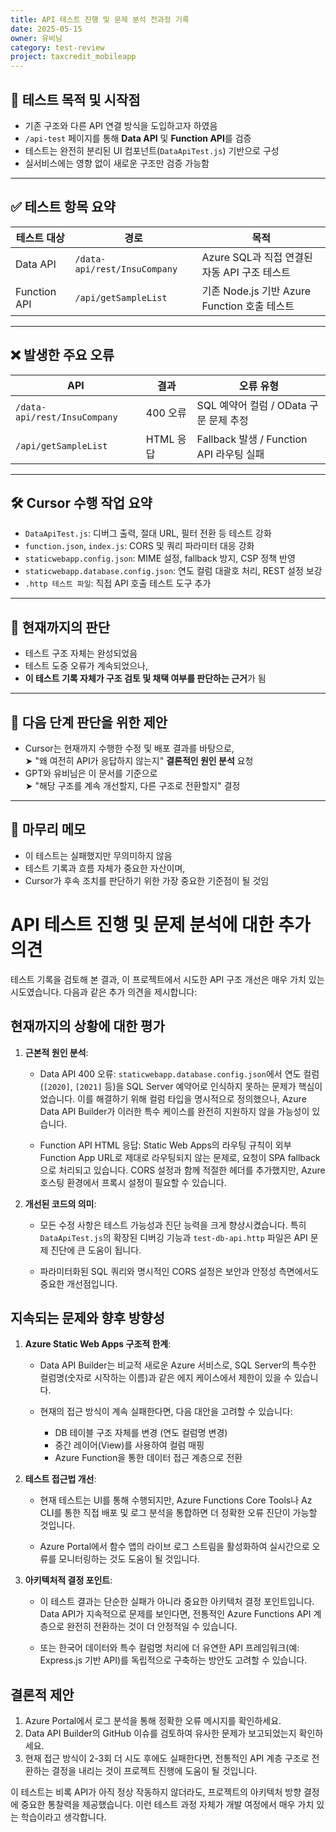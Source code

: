 ```yaml
---
title: API 테스트 진행 및 문제 분석 전과정 기록
date: 2025-05-15
owner: 유비님
category: test-review
project: taxcredit_mobileapp
---
```


## 🧭 테스트 목적 및 시작점

- 기존 구조와 다른 API 연결 방식을 도입하고자 하였음
- `/api-test` 페이지를 통해 **Data API** 및 **Function API**를 검증
- 테스트는 완전히 분리된 UI 컴포넌트(`DataApiTest.js`) 기반으로 구성
- 실서비스에는 영향 없이 새로운 구조만 검증 가능함

---

## ✅ 테스트 항목 요약

| 테스트 대상 | 경로 | 목적 |
|--------------|------|------|
| Data API | `/data-api/rest/InsuCompany` | Azure SQL과 직접 연결된 자동 API 구조 테스트 |
| Function API | `/api/getSampleList` | 기존 Node.js 기반 Azure Function 호출 테스트 |

---

## ❌ 발생한 주요 오류

| API | 결과 | 오류 유형 |
|-----|-------|------------|
| `/data-api/rest/InsuCompany` | 400 오류 | SQL 예약어 컬럼 / OData 구문 문제 추정 |
| `/api/getSampleList` | HTML 응답 | Fallback 발생 / Function API 라우팅 실패 |

---

## 🛠 Cursor 수행 작업 요약

- `DataApiTest.js`: 디버그 출력, 절대 URL, 필터 전환 등 테스트 강화
- `function.json`, `index.js`: CORS 및 쿼리 파라미터 대응 강화
- `staticwebapp.config.json`: MIME 설정, fallback 방지, CSP 정책 반영
- `staticwebapp.database.config.json`: 연도 컬럼 대괄호 처리, REST 설정 보강
- `.http 테스트 파일`: 직접 API 호출 테스트 도구 추가

---

## 📌 현재까지의 판단

- 테스트 구조 자체는 완성되었음
- 테스트 도중 오류가 계속되었으나,
- **이 테스트 기록 자체가 구조 검토 및 채택 여부를 판단하는 근거**가 됨

---

## 🎯 다음 단계 판단을 위한 제안

- Cursor는 현재까지 수행한 수정 및 배포 결과를 바탕으로,  
  ➤ "왜 여전히 API가 응답하지 않는지" **결론적인 원인 분석** 요청
- GPT와 유비님은 이 문서를 기준으로  
  ➤ "해당 구조를 계속 개선할지, 다른 구조로 전환할지" 결정

---

## 📎 마무리 메모

- 이 테스트는 실패했지만 무의미하지 않음
- 테스트 기록과 흐름 자체가 중요한 자산이며,
- Cursor가 후속 조치를 판단하기 위한 가장 중요한 기준점이 될 것임


# API 테스트 진행 및 문제 분석에 대한 추가 의견

테스트 기록을 검토해 본 결과, 이 프로젝트에서 시도한 API 구조 개선은 매우 가치 있는 시도였습니다. 다음과 같은 추가 의견을 제시합니다:

## 현재까지의 상황에 대한 평가

1. **근본적 원인 분석**:
   - Data API 400 오류: `staticwebapp.database.config.json`에서 연도 컬럼(`[2020]`, `[2021]` 등)을 SQL Server 예약어로 인식하지 못하는 문제가 핵심이었습니다. 이를 해결하기 위해 컬럼 타입을 명시적으로 정의했으나, Azure Data API Builder가 이러한 특수 케이스를 완전히 지원하지 않을 가능성이 있습니다.
   
   - Function API HTML 응답: Static Web Apps의 라우팅 규칙이 외부 Function App URL로 제대로 라우팅되지 않는 문제로, 요청이 SPA fallback으로 처리되고 있습니다. CORS 설정과 함께 적절한 헤더를 추가했지만, Azure 호스팅 환경에서 프록시 설정이 필요할 수 있습니다.

2. **개선된 코드의 의미**:
   - 모든 수정 사항은 테스트 가능성과 진단 능력을 크게 향상시켰습니다. 특히 `DataApiTest.js`의 확장된 디버깅 기능과 `test-db-api.http` 파일은 API 문제 진단에 큰 도움이 됩니다.
   
   - 파라미터화된 SQL 쿼리와 명시적인 CORS 설정은 보안과 안정성 측면에서도 중요한 개선점입니다.

## 지속되는 문제와 향후 방향성

1. **Azure Static Web Apps 구조적 한계**:
   - Data API Builder는 비교적 새로운 Azure 서비스로, SQL Server의 특수한 컬럼명(숫자로 시작하는 이름)과 같은 에지 케이스에서 제한이 있을 수 있습니다.
   
   - 현재의 접근 방식이 계속 실패한다면, 다음 대안을 고려할 수 있습니다:
     * DB 테이블 구조 자체를 변경 (연도 컬럼명 변경)
     * 중간 레이어(View)를 사용하여 컬럼 매핑
     * Azure Function을 통한 데이터 접근 계층으로 전환

2. **테스트 접근법 개선**:
   - 현재 테스트는 UI를 통해 수행되지만, Azure Functions Core Tools나 Az CLI를 통한 직접 배포 및 로그 분석을 통합하면 더 정확한 오류 진단이 가능할 것입니다.
   
   - Azure Portal에서 함수 앱의 라이브 로그 스트림을 활성화하여 실시간으로 오류를 모니터링하는 것도 도움이 될 것입니다.

3. **아키텍처적 결정 포인트**:
   - 이 테스트 결과는 단순한 실패가 아니라 중요한 아키텍처 결정 포인트입니다. Data API가 지속적으로 문제를 보인다면, 전통적인 Azure Functions API 계층으로 완전히 전환하는 것이 더 안정적일 수 있습니다.
   
   - 또는 한국어 데이터와 특수 컬럼명 처리에 더 유연한 API 프레임워크(예: Express.js 기반 API)를 독립적으로 구축하는 방안도 고려할 수 있습니다.

## 결론적 제안

1. Azure Portal에서 로그 분석을 통해 정확한 오류 메시지를 확인하세요.
2. Data API Builder의 GitHub 이슈를 검토하여 유사한 문제가 보고되었는지 확인하세요.
3. 현재 접근 방식이 2-3회 더 시도 후에도 실패한다면, 전통적인 API 계층 구조로 전환하는 결정을 내리는 것이 프로젝트 진행에 도움이 될 것입니다.

이 테스트는 비록 API가 아직 정상 작동하지 않더라도, 프로젝트의 아키텍처 방향 결정에 중요한 통찰력을 제공했습니다. 이런 테스트 과정 자체가 개발 여정에서 매우 가치 있는 학습이라고 생각합니다.
